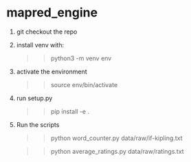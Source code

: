 # mapred_engine

1) git checkout the repo

2) install venv with:

    >> python3 -m venv env

3) activate the environment

    >> source env/bin/activate

4) run setup.py

    >> pip install -e .

5) Run the scripts

    >> python word_counter.py data/raw/if-kipling.txt

    >> python average_ratings.py data/raw/ratings.txt

